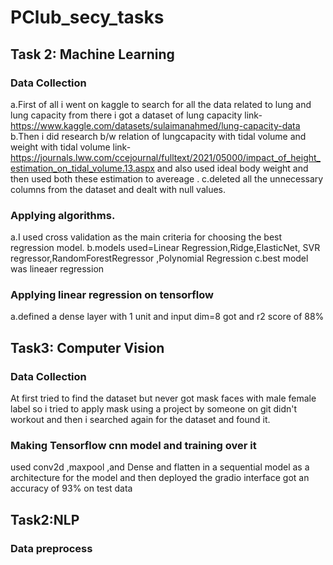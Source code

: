 #  PClub_secy_tasks
## Task 2: Machine Learning
### Data Collection
a.First of all i went on kaggle to search for all the data related to lung and lung capacity from there i got a dataset of lung capacity link- https://www.kaggle.com/datasets/sulaimanahmed/lung-capacity-data 
b.Then i did research b/w relation of lungcapacity with tidal volume and weight with tidal volume link-https://journals.lww.com/ccejournal/fulltext/2021/05000/impact_of_height_estimation_on_tidal_volume.13.aspx   and also used ideal body weight and then used both these estimation to avereage .
c.deleted all the unnecessary columns from the dataset and dealt with null values.
### Applying algorithms.
a.I used cross validation as the main criteria for choosing the best regression model.
b.models used=Linear Regression,Ridge,ElasticNet, SVR regressor,RandomForestRegressor ,Polynomial Regression
c.best model was lineaer regression
### Applying linear regression on tensorflow
a.defined a dense layer with 1 unit and input dim=8 got and r2 score of 88%


## Task3: Computer Vision
### Data Collection
At first tried to find the dataset but never got mask faces with male female label so i tried to apply mask using a project by someone on git didn't workout and then i searched again for the dataset and found it.
### Making Tensorflow cnn model and training over it
used conv2d ,maxpool ,and Dense and flatten in a sequential model as a architecture for the model and then deployed the gradio interface
got an accuracy of 93% on test data


## Task2:NLP
### Data preprocess
